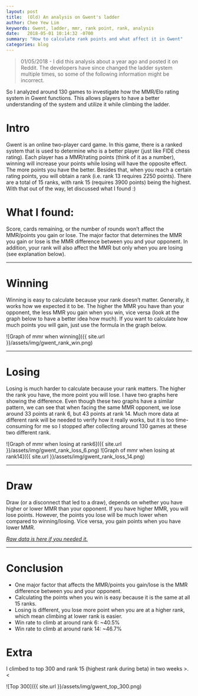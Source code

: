 ```yaml
---
layout: post
title:  (Old) An analysis on Gwent's ladder
author: Chee Yew Lim
keywords: Gwent, ladder, mmr, rank point, rank, analysis 
date:   2018-05-01 10:14:32 -0700
summary: "How to calculate rank points and what affect it in Gwent"
categories: blog
---
```


> 01/05/2018 - I did this analysis about a year ago and posted it on Reddit. The developers have since changed the ladder system multiple times, so some of the following information might be incorrect.  

So I analyzed around 130 games to investigate how the MMR/Elo rating system in Gwent functions. This allows players to have a better understanding of the system and utilize it while climbing the ladder.  

# Intro 
Gwent is an online two-player card game. In this game, there is a ranked system that is used to determine who is a better player (just like FIDE chess rating). Each player has a MMR/rating points (think of it as a number), winning will increase your points while losing will have the opposite effect.
The more points you have the better. Besides that, when you reach a certain rating points, you will obtain a rank (i.e. rank 13 requires 2250 points). There are a total of 15 ranks, with rank 15 (requires 3900 points) being the highest. 
With that out of the way, let discussed what I found :)    

# What I found:
Score, cards remaining, or the number of rounds won’t affect the MMR/points you gain or lose. The major factor that determines the MMR you gain or lose is the MMR difference between you and your opponent. 
In addition, your rank will also affect the MMR but only when you are losing (see explanation below).   

---
    
# Winning  
Winning is easy to calculate because your rank doesn’t matter. Generally, it works how we expected it to be. The higher the MMR you have than your opponent, the less MMR you gain when you win, vice versa (look at the graph below to have a better idea how much). 
If you want to calculate how much points you will gain, just use the formula in the graph below. 

![Graph of mmr when winning]({{ site.url }}/assets/img/gwent_rank_win.png)

---

# Losing
Losing is much harder to calculate because your rank matters. The higher the rank you have, the more point you will lose. I have two graphs here showing the difference. 
Even though these two graphs have a similar pattern, we can see that when facing the same MMR opponent, we lose around 33 points at rank 6, but 43 points at rank 14. Much more data at different rank will be needed to verify how it really works, but it is too time-consuming for me so I stopped after collecting around 130 games at these two different rank.  

![Graph of mmr when losing at rank6]({{ site.url }}/assets/img/gwent_rank_loss_6.png)
![Graph of mmr when losing at rank14]({{ site.url }}/assets/img/gwent_rank_loss_14.png)

---

# Draw
Draw (or a disconnect that led to a draw), depends on whether you have higher or lower MMR than your opponent. If you have higher MMR, you will lose points. 
However, the points you lose will be much lower when compared to winning/losing. Vice versa, you gain points when you have lower MMR. 

[*Raw data is here if you needed it.*][raw-data] 

---

# Conclusion 
- One major factor that affects the MMR/points you gain/lose is the MMR difference between you and your opponent.
- Calculating the points when you win is easy because it is the same at all 15 ranks.
- Losing is different, you lose more point when you are at a higher rank, which mean climbing at lower rank is easier.
- Win rate to climb at around rank 6: ~40.5%
- Win rate to climb at around rank 14: ~46.7%

# Extra 
I climbed to top 300 and rank 15 (highest rank during beta) in two weeks >.<

![Top 300]({{ site.url }}/assets/img/gwent_top_300.png)


[raw-data]: https://docs.google.com/spreadsheets/d/1Q7Wi6Go1ahuDGGp2q5DeuFGslv2eIEoNWq_X62edY5M/edit#gid=0